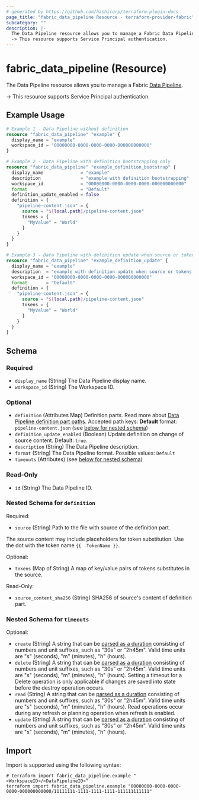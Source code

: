 ```yaml
---
# generated by https://github.com/hashicorp/terraform-plugin-docs
page_title: "fabric_data_pipeline Resource - terraform-provider-fabric"
subcategory: ""
description: |-
  The Data Pipeline resource allows you to manage a Fabric Data Pipeline https://learn.microsoft.com/rest/api/fabric/articles/item-management/definitions/datapipeline-definition.
  -> This resource supports Service Principal authentication.
---
```


# fabric_data_pipeline (Resource)

The Data Pipeline resource allows you to manage a Fabric [Data Pipeline](https://learn.microsoft.com/rest/api/fabric/articles/item-management/definitions/datapipeline-definition).

-> This resource supports Service Principal authentication.

## Example Usage

```terraform
# Example 1 - Data Pipeline without definition
resource "fabric_data_pipeline" "example" {
  display_name = "example"
  workspace_id = "00000000-0000-0000-0000-000000000000"
}

# Example 2 - Data Pipeline with definition bootstrapping only
resource "fabric_data_pipeline" "example_definition_bootstrap" {
  display_name              = "example"
  description               = "example with definition bootstrapping"
  workspace_id              = "00000000-0000-0000-0000-000000000000"
  format                    = "Default"
  definition_update_enabled = false
  definition = {
    "pipeline-content.json" = {
      source = "${local.path}/pipeline-content.json"
      tokens = {
        "MyValue" = "World"
      }
    }
  }
}

# Example 3 - Data Pipeline with definition update when source or tokens changed
resource "fabric_data_pipeline" "example_definition_update" {
  display_name = "example"
  description  = "example with definition update when source or tokens changed"
  workspace_id = "00000000-0000-0000-0000-000000000000"
  format       = "Default"
  definition = {
    "pipeline-content.json" = {
      source = "${local.path}/pipeline-content.json"
      tokens = {
        "MyValue" = "World"
      }
    }
  }
}
```

<!-- schema generated by tfplugindocs -->
## Schema

### Required

- `display_name` (String) The Data Pipeline display name.
- `workspace_id` (String) The Workspace ID.

### Optional

- `definition` (Attributes Map) Definition parts. Read more about [Data Pipeline definition part paths](https://learn.microsoft.com/fabric/data-factory/pipeline-rest-api). Accepted path keys: **Default** format: `pipeline-content.json` (see [below for nested schema](#nestedatt--definition))
- `definition_update_enabled` (Boolean) Update definition on change of source content. Default: `true`.
- `description` (String) The Data Pipeline description.
- `format` (String) The Data Pipeline format. Possible values: `Default`
- `timeouts` (Attributes) (see [below for nested schema](#nestedatt--timeouts))

### Read-Only

- `id` (String) The Data Pipeline ID.

<a id="nestedatt--definition"></a>

### Nested Schema for `definition`

Required:

- `source` (String) Path to the file with source of the definition part.

The source content may include placeholders for token substitution. Use the dot with the token name `{{ .TokenName }}`.

Optional:

- `tokens` (Map of String) A map of key/value pairs of tokens substitutes in the source.

Read-Only:

- `source_content_sha256` (String) SHA256 of source's content of definition part.

<a id="nestedatt--timeouts"></a>

### Nested Schema for `timeouts`

Optional:

- `create` (String) A string that can be [parsed as a duration](https://pkg.go.dev/time#ParseDuration) consisting of numbers and unit suffixes, such as "30s" or "2h45m". Valid time units are "s" (seconds), "m" (minutes), "h" (hours).
- `delete` (String) A string that can be [parsed as a duration](https://pkg.go.dev/time#ParseDuration) consisting of numbers and unit suffixes, such as "30s" or "2h45m". Valid time units are "s" (seconds), "m" (minutes), "h" (hours). Setting a timeout for a Delete operation is only applicable if changes are saved into state before the destroy operation occurs.
- `read` (String) A string that can be [parsed as a duration](https://pkg.go.dev/time#ParseDuration) consisting of numbers and unit suffixes, such as "30s" or "2h45m". Valid time units are "s" (seconds), "m" (minutes), "h" (hours). Read operations occur during any refresh or planning operation when refresh is enabled.
- `update` (String) A string that can be [parsed as a duration](https://pkg.go.dev/time#ParseDuration) consisting of numbers and unit suffixes, such as "30s" or "2h45m". Valid time units are "s" (seconds), "m" (minutes), "h" (hours).

## Import

Import is supported using the following syntax:

```shell
# terraform import fabric_data_pipeline.example "<WorkspaceID>/<DataPipelineID>"
terraform import fabric_data_pipeline.example "00000000-0000-0000-0000-000000000000/11111111-1111-1111-1111-111111111111"
```
